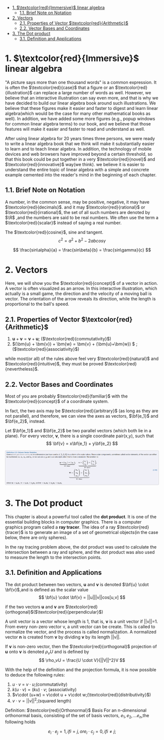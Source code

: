 <!-- TOC -->

- [1. $\textcolor{red}{Immersive}$ linear algebra](#1-textcolorredimmersive-linear-algebra)
  - [1.1. Brief Note on Notation](#11-brief-note-on-notation)
- [2. Vectors](#2-vectors)
  - [2.1. Properties of Vector $\textcolor{red}{Arithmetic}$](#21-properties-of-vector-textcolorredarithmetic)
  - [2.2. Vector Bases and Coordinates](#22-vector-bases-and-coordinates)
- [3. The Dot product](#3-the-dot-product)
  - [3.1. Definition and Applications](#31-definition-and-applications)

<!-- /TOC -->


# 1. $\textcolor{red}{Immersive}$ linear algebra
"A picture says more than one thousand words" is a common expression. It is often the $\textcolor{red}{case}$ that a figure or an $\textcolor{red}{illustration}$ can replace a large number of words as well. However, we believe that an interactive illustration can say even more, and that is why we have decided to build our linear algebra book around such illustrations. We believe that these figures make it easier and faster to digest and learn linear algebra(which would be the case for many other mathematical books as well). In addition, we have added some more figures (e.g., popup windows for common linear algebra terms) to our book, and we believe that those features will make it easier and faster to read and understand as well.

After using linear algebra for 20 years times three persons, we were ready to write a linear algebra book that we think will make it substantially easier to learn and to teach linear algebra. In addition, the technology of mobile devices and web browsers have improved beyond a certain threshold, so that this book could be put together in a very $\textcolor{red}{novel}$ and $\textcolor{red}{innovative}$ way(we think). we believe it is easier to understand the entire topic of linear algebra with a simple and concrete example cemented into the reader's mind in the beginning of each chapter.

## 1.1. Brief Note on Notation
A number, in the common sense, may be positive, negative, it may have $\textcolor{red}{decimals}$. and it may $\textcolor{red}{rational}$ or $\textcolor{red}{irrational}$, the set of all such numbers are denoted by $\R$ ,and the numbers are said to be real numbers. We often use the term a $\textcolor{red}{scalar}$ instead of saying a real number.

The $\textcolor{red}{cosine}$, sine and tangent.
$$
c^2 = a^2 + b^2 - 2abcos\gamma
$$

$$
\frac{sin\alpha}{a} = \frac{sin\beta}{b} = \frac{sin\gamma}{c}
$$

# 2. Vectors
Here, we will show you the $\textcolor{red}{concept}$ of a vector in action. A vector is often visualized as an arrow. In this interactive illustration, which actually is a small game, the direction and the velocity of a moving ball is vector. The orientation of the arrow reveals its direction, while the length is proportional to the ball's speed. 

## 2.1. Properties of Vector $\textcolor{red}{Arithmetic}$

1. $\bm{u} + \bm{v} = \bm{v} + \bm{u}$; ($\textcolor{red}{commutativity}$)
2. $(\bm{u} + \bm{v}) + \bm{w} = \bm{v} + (\bm{u}+\bm{w}) $ ; ($\textcolor{red}{associativity}$)

while most(or all) of the rules above feel very $\textcolor{red}{natural}$ and $\textcolor{red}{intuitive}$, they must be proved $\textcolor{red}{nevertheless}$.

## 2.2. Vector Bases and Coordinates
Most of you are probably $\textcolor{red}{familiar}$ with the $\textcolor{red}{concept}$ of a coordinate system. 

In fact, the two axis may be $\textcolor{red}{arbitrary}$ (as long as they are not parallel), and therefore, we can view the axes as vectors, $\bf{e_1}$ and $\bf{e_2}$, instead.

Let $\bf{e_1}$ and $\bf{e_2}$ be two parallel vectors (which both lie in a plane). For every vector, **v**, there is a single coordinate pair(x,y), such that 
$$
\bf{v} = x\bf{e_1} + y\bf{e_2}
$$

![](picture/2022-02-08-12-50-51.png)

# 3. The Dot product
This chapter is about a powerful tool called the **dot product**. It is one of the essential building blocks in computer graphics. There is a computer graphics program called a **ray tracer**. The idea of a ray $\textcolor{red}{tracer}$ is to generate an image of a set of geometrical objects(in the case below, there are only spheres).

In the ray tracing problem above, the dot product was used to calculate the intersection between a ray and sphere, and the dot product was also used to measure the length to the intersection points. 

## 3.1. Definition and Applications
The dot product between two vectors, **u** and **v** is denoted $\bf{u} \cdot \bf{v}$,and is defined as the scalar value
$$
\bf{u} \cdot \bf{v} = ||u|||v||cos[u,v]
$$

if the two vectors **u** and **v** are $\textcolor{red}{orthogonal}$($\textcolor{red}{perpendicular}$)

A unit vector is a vector whose length is 1, that is, **v** is a unit vector if ||v||=1. From every non-zero vector v, a unit vector can be create. This is called to normalize the vector, and the process is called normalization. A normalized vector **n** is created from **v** by dividing **v** by its length ||v||.

If **v** is non-zero vector, then the $\textcolor{red}{orthogonal}$ projection of **u** onto **v** is denoted $\rho_vU$ and is defined by 
$$
\rho_vU = \frac{U \cdot V}{||V||^2}V
$$

With the help of the definition and the projection formula, it is now possible to deduce the following rules:
1. $u \cdot v$ = $v \cdot u$;(commutativity)
2. $k(u \cdot v) = (ku) \cdot v$; (associativity)
3. $v\cdot (u+w) = v\cdot u + v\cdot w;(\textcolor{red}{distributivity}$)
4. $v \cdot v = ||v||^2$;(squared length)

Definition: $\textcolor{red}{Orthonormal}$ Basis
For an n-dimensional orthonormal basis, consisting of the set of basis vectors, ${e_1,e_2,...e_n}$,the following holds

$$
e_i \cdot e_j = 1, if i=j, or e_i \cdot c_j=0,if i\neq j;
$$



